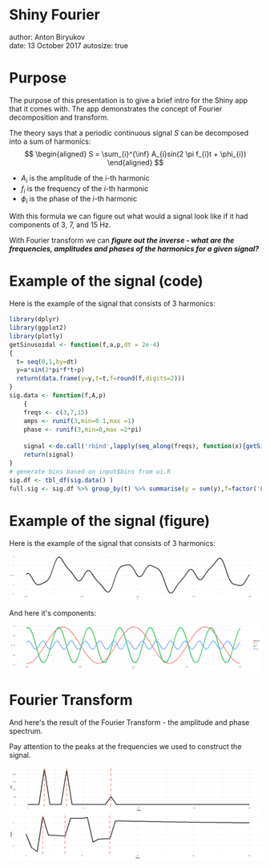 Shiny Fourier
========================================================
author: Anton Biryukov  
date: 13 October 2017
autosize: true

Purpose
========================================================
The purpose of this presentation is to give a brief intro for the Shiny app that it comes with.
The app demonstrates the concept of Fourier decomposition and transform. 

The theory says that a periodic continuous signal $S$ can be decomposed into a sum of harmonics:
$$
\begin{aligned}
S = \sum_{i}^{\inf} A_{i}sin(2 \pi f_{i}t + \phi_{i})
\end{aligned}
$$
- $A_{i}$ is the amplitude of the $i$-th harmonic  
- $f_{i}$ is the frequency of the $i$-th harmonic
- $\phi_{i}$ is the phase of the $i$-th harmonic

With this formula we can figure out what would a signal look like if it had components of 3, 7, and 15 Hz.

With Fourier transform we can ***figure out the inverse - what are the frequencies, amplitudes and phases of the harmonics for a given signal?***

Example of the signal (code)
========================================================
Here is the example of the signal that consists of 3 harmonics:


```r
library(dplyr)
library(ggplot2)
library(plotly)
getSinusoidal <- function(f,a,p,dt = 2e-4)
{
  t= seq(0,1,by=dt)
  y=a*sin(2*pi*f*t+p)
  return(data.frame(y=y,t=t,f=round(f,digits=2)))
}
sig.data <- function(f,A,p)
    {
    freqs <- c(3,7,15)
    amps <- runif(3,min=0.1,max =1)
    phase <- runif(3,min=0,max =2*pi)
    
    signal <-do.call('rbind',lapply(seq_along(freqs), function(x){getSinusoidal(freqs[x],amps[x],phase[x])}))
    return(signal)
}
# generate bins based on input$bins from ui.R
sig.df <- tbl_df(sig.data() )
full.sig <- sig.df %>% group_by(t) %>% summarise(y = sum(y),f=factor('Full Signal'))
```


Example of the signal (figure)
========================================================
Here is the example of the signal that consists of 3 harmonics:

![plot of chunk unnamed-chunk-2](FourierPresentation-figure/unnamed-chunk-2-1.png)

And here it's components:

![plot of chunk unnamed-chunk-3](FourierPresentation-figure/unnamed-chunk-3-1.png)



Fourier Transform
========================================================
And here's the result of the Fourier Transform - the amplitude and phase spectrum.

Pay attention to the peaks at the frequencies we used to construct the signal.

![plot of chunk unnamed-chunk-4](FourierPresentation-figure/unnamed-chunk-4-1.png)![plot of chunk unnamed-chunk-4](FourierPresentation-figure/unnamed-chunk-4-2.png)

